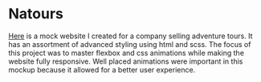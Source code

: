 # Natours
[Here](https://natours-rust-zeta.vercel.app/) is a mock website I created for a company selling adventure tours. It has an assortment of advanced styling using html and scss. The focus of this project was to master flexbox and css animations while making the website fully responsive. Well placed animations were important in this mockup because it allowed for a better user experience.
